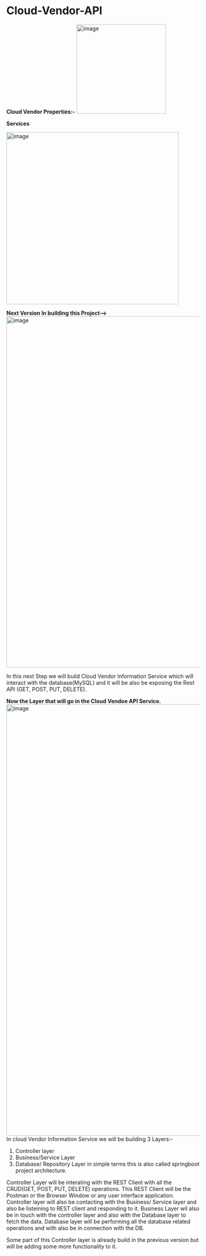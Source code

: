 # Cloud-Vendor-API

  **Cloud Vendor Properties:-**
<img width="233" alt="image" src="https://github.com/user-attachments/assets/12990e64-f5d5-4915-af04-35f03785f2c7" />

  **Services**

<img width="449" alt="image" src="https://github.com/user-attachments/assets/e3761432-15f5-4106-adb4-d940db95491e" />



**Next Version In building this Project-->**
<img width="916" alt="image" src="https://github.com/user-attachments/assets/c03f28d1-5bbe-49f9-9d4d-83174dafa8ca" />

In this next Step we will build Cloud Vendor Information Service which will interact with the database(MySQL) and it will be also be exposing the Rest API (GET, POST, PUT, DELETE). 

**Now the Layer that will go in the Cloud Vendoe API Service.**
<img width="1125" alt="image" src="https://github.com/user-attachments/assets/dff7018a-fb59-4a51-b0d3-035d1bc9d5fd" />
In cloud Vendor Information Service we will be building 3 Layers:-
1) Controller layer
2) Business/Service Layer
3) Database/ Repository Layer
in simple terms this is also called springboot project architecture.

Controller Layer will be interating with the REST Client with all the CRUD(GET, POST, PUT, DELETE) operations. This REST Client will be the Postman or the Browser Window or any user interface application.
Controller layer will also be contacting with the Business/ Service layer and also be listeining to REST client and responding to it. Business Layer wil also be in touch with the controller layer and also with the Database layer to fetch the data. Database layer will be performing all the database related operations and with also be in connection with the DB.

Some part of this Controller layer is already build in the previous version but will be adding some more functionality to it.


